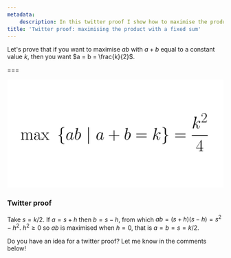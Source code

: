 ```yaml
---
metadata:
    description: In this twitter proof I show how to maximise the product of two terms whose sum is fixed.
title: 'Twitter proof: maximising the product with a fixed sum'
---
```


Let's prove that if you want to maximise $ab$ with $a + b$ equal to a constant value $k$, then you want $a = b = \frac{k}{2}$.

===

![maximising ab with a+b=k is achieved with a=b=k/2](max.png)

### Twitter proof

Take $s = k/2$. If $a = s+h$ then $b = s-h$, from which $ab = (s+h)(s-h) = s^2 - h^2$. $h^2 \geq 0$ so $ab$ is maximised when $h = 0$, that is $a = b = s = k/2$.



Do you have an idea for a twitter proof? Let me know in the comments below!
